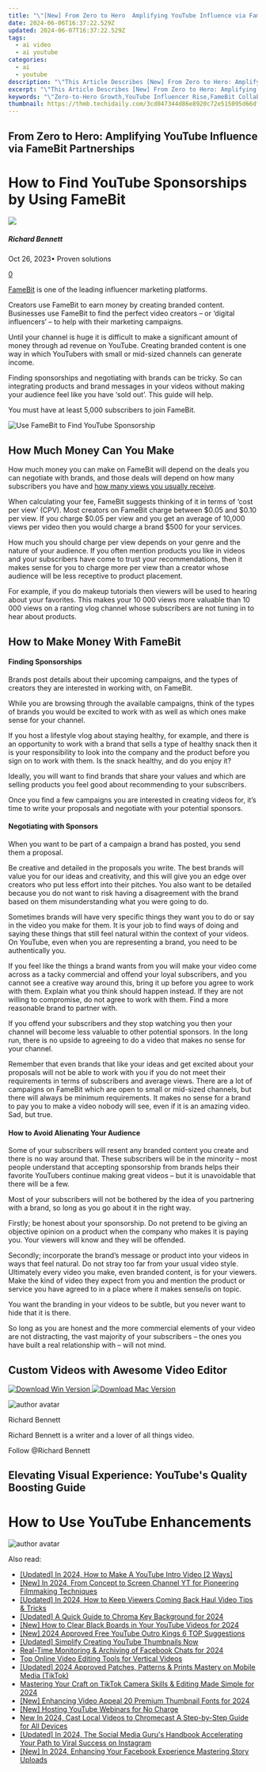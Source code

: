 ```yaml
---
title: "\"[New] From Zero to Hero  Amplifying YouTube Influence via FameBit Partnerships for 2024\""
date: 2024-06-06T16:37:22.529Z
updated: 2024-06-07T16:37:22.529Z
tags:
  - ai video
  - ai youtube
categories:
  - ai
  - youtube
description: "\"This Article Describes [New] From Zero to Hero: Amplifying YouTube Influence via FameBit Partnerships for 2024\""
excerpt: "\"This Article Describes [New] From Zero to Hero: Amplifying YouTube Influence via FameBit Partnerships for 2024\""
keywords: "\"Zero-to-Hero Growth,YouTube Influencer Rise,FameBit Collaboration,Amplified Channel Success,Partnership Boosting,Social Media Fame,Influence Expansion\""
thumbnail: https://thmb.techidaily.com/3cd047344d86e8920c72e515095d66dfd7e255dbcb41fa2030513ad2ed26d835.jpg
---
```


## From Zero to Hero: Amplifying YouTube Influence via FameBit Partnerships

# How to Find YouTube Sponsorships by Using FameBit

![](https://images.wondershare.com/filmora/article-images/richard-bennett.jpg)

##### Richard Bennett

 Oct 26, 2023• Proven solutions

[0](#commentsBoxSeoTemplate)

[FameBit](https://famebit.com/) is one of the leading influencer marketing platforms.

Creators use FameBit to earn money by creating branded content. Businesses use FameBit to find the perfect video creators – or ‘digital influencers’ – to help with their marketing campaigns.

Until your channel is huge it is difficult to make a significant amount of money through ad revenue on YouTube. Creating branded content is one way in which YouTubers with small or mid-sized channels can generate income.

Finding sponsorships and negotiating with brands can be tricky. So can integrating products and brand messages in your videos without making your audience feel like you have ‘sold out’. This guide will help.

You must have at least 5,000 subscribers to join FameBit.

![Use FameBit to Find YouTube Sponsorship](https://images.wondershare.com/filmora/article-images/use-famebit-find-youtube-sponsorship.jpg)

## How Much Money Can You Make

How much money you can make on FameBit will depend on the deals you can negotiate with brands, and those deals will depend on how many subscribers you have and [how many views you usually receive](https://tools.techidaily.com/wondershare/filmora/download/).

When calculating your fee, FameBit suggests thinking of it in terms of ‘cost per view’ (CPV). Most creators on FameBit charge between $0.05 and $0.10 per view. If you charge $0.05 per view and you get an average of 10,000 views per video then you would charge a brand $500 for your services.

How much you should charge per view depends on your genre and the nature of your audience. If you often mention products you like in videos and your subscribers have come to trust your recommendations, then it makes sense for you to charge more per view than a creator whose audience will be less receptive to product placement.

For example, if you do makeup tutorials then viewers will be used to hearing about your favorites. This makes your 10 000 views more valuable than 10 000 views on a ranting vlog channel whose subscribers are not tuning in to hear about products.

## How to Make Money With FameBit

#### Finding Sponsorships

Brands post details about their upcoming campaigns, and the types of creators they are interested in working with, on FameBit.

While you are browsing through the available campaigns, think of the types of brands you would be excited to work with as well as which ones make sense for your channel.

If you host a lifestyle vlog about staying healthy, for example, and there is an opportunity to work with a brand that sells a type of healthy snack then it is your responsibility to look into the company and the product before you sign on to work with them. Is the snack healthy, and do you enjoy it?

Ideally, you will want to find brands that share your values and which are selling products you feel good about recommending to your subscribers.

Once you find a few campaigns you are interested in creating videos for, it’s time to write your proposals and negotiate with your potential sponsors.

#### Negotiating with Sponsors

When you want to be part of a campaign a brand has posted, you send them a proposal.

Be creative and detailed in the proposals you write. The best brands will value you for our ideas and creativity, and this will give you an edge over creators who put less effort into their pitches. You also want to be detailed because you do not want to risk having a disagreement with the brand based on them misunderstanding what you were going to do.

Sometimes brands will have very specific things they want you to do or say in the video you make for them. It is your job to find ways of doing and saying these things that still feel natural within the context of your videos. On YouTube, even when you are representing a brand, you need to be authentically you.

If you feel like the things a brand wants from you will make your video come across as a tacky commercial and offend your loyal subscribers, and you cannot see a creative way around this, bring it up before you agree to work with them. Explain what you think should happen instead. If they are not willing to compromise, do not agree to work with them. Find a more reasonable brand to partner with.

If you offend your subscribers and they stop watching you then your channel will become less valuable to other potential sponsors. In the long run, there is no upside to agreeing to do a video that makes no sense for your channel.

Remember that even brands that like your ideas and get excited about your proposals will not be able to work with you if you do not meet their requirements in terms of subscribers and average views. There are a lot of campaigns on FameBit which are open to small or mid-sized channels, but there will always be minimum requirements. It makes no sense for a brand to pay you to make a video nobody will see, even if it is an amazing video. Sad, but true.

#### How to Avoid Alienating Your Audience

Some of your subscribers will resent any branded content you create and there is no way around that. These subscribers will be in the minority – most people understand that accepting sponsorship from brands helps their favorite YouTubers continue making great videos – but it is unavoidable that there will be a few.

Most of your subscribers will not be bothered by the idea of you partnering with a brand, so long as you go about it in the right way.

Firstly; be honest about your sponsorship. Do not pretend to be giving an objective opinion on a product when the company who makes it is paying you. Your viewers will know and they will be offended.

Secondly; incorporate the brand’s message or product into your videos in ways that feel natural. Do not stray too far from your usual video style. Ultimately every video you make, even branded content, is for your viewers. Make the kind of video they expect from you and mention the product or service you have agreed to in a place where it makes sense/is on topic.

You want the branding in your videos to be subtle, but you never want to hide that it is there.

So long as you are honest and the more commercial elements of your video are not distracting, the vast majority of your subscribers – the ones you have built a real relationship with – will not mind.

## Custom Videos with Awesome Video Editor

[![Download Win Version](https://images.wondershare.com/filmora/guide/download-btn-win.jpg) ](https://tools.techidaily.com/wondershare/filmora/download/) [![Download Mac Version](https://images.wondershare.com/filmora/guide/download-btn-mac.jpg) ](https://tools.techidaily.com/wondershare/filmora/download/)

![author avatar](https://images.wondershare.com/filmora/article-images/richard-bennett.jpg)

Richard Bennett

Richard Bennett is a writer and a lover of all things video.

Follow @Richard Bennett


<ins class="adsbygoogle"
     style="display:block"
     data-ad-format="autorelaxed"
     data-ad-client="ca-pub-7571918770474297"
     data-ad-slot="1223367746"></ins>

## Elevating Visual Experience: YouTube's Quality Boosting Guide

# How to Use YouTube Enhancements

![author avatar](https://images.wondershare.com/filmora/article-images/richard-bennett.jpg)

<span class="atpl-alsoreadstyle">Also read:</span>
<div><ul>
<li><a href="https://eaxpv-info.techidaily.com/updated-in-2024-how-to-make-a-youtube-intro-video-2-ways/"><u>[Updated] In 2024, How to Make A YouTube Intro Video [2 Ways]</u></a></li>
<li><a href="https://eaxpv-info.techidaily.com/new-in-2024-from-concept-to-screen-channel-yt-for-pioneering-filmmaking-techniques/"><u>[New] In 2024, From Concept to Screen  Channel YT for Pioneering Filmmaking Techniques</u></a></li>
<li><a href="https://eaxpv-info.techidaily.com/updated-in-2024-how-to-keep-viewers-coming-back-haul-video-tips-and-tricks/"><u>[Updated] In 2024, How to Keep Viewers Coming Back  Haul Video Tips & Tricks</u></a></li>
<li><a href="https://eaxpv-info.techidaily.com/updated-a-quick-guide-to-chroma-key-background-for-2024/"><u>[Updated] A Quick Guide to Chroma Key Background for 2024</u></a></li>
<li><a href="https://eaxpv-info.techidaily.com/new-how-to-clear-black-boards-in-your-youtube-videos-for-2024/"><u>[New] How to Clear Black Boards in Your YouTube Videos for 2024</u></a></li>
<li><a href="https://eaxpv-info.techidaily.com/new-2024-approved-free-youtube-outro-kings-6-top-suggestions/"><u>[New] 2024 Approved  Free YouTube Outro Kings  6 TOP Suggestions</u></a></li>
<li><a href="https://eaxpv-info.techidaily.com/updated-simplify-creating-youtube-thumbnails-now/"><u>[Updated] Simplify Creating YouTube Thumbnails Now</u></a></li>
<li><a href="https://visual-screen-recording.techidaily.com/real-time-monitoring-and-archiving-of-facebook-chats-for-2024/"><u>Real-Time Monitoring & Archiving of Facebook Chats for 2024</u></a></li>
<li><a href="https://video-ai-editor.techidaily.com/top-online-video-editing-tools-for-vertical-videos/"><u>Top Online Video Editing Tools for Vertical Videos</u></a></li>
<li><a href="https://tiktok-videos.techidaily.com/updated-2024-approved-patches-patterns-and-prints-mastery-on-mobile-media-tiktok/"><u>[Updated] 2024 Approved  Patches, Patterns & Prints  Mastery on Mobile Media (TikTok)</u></a></li>
<li><a href="https://tiktok-videos.techidaily.com/mastering-your-craft-on-tiktok-camera-skills-and-editing-made-simple-for-2024/"><u>Mastering Your Craft on TikTok  Camera Skills & Editing Made Simple for 2024</u></a></li>
<li><a href="https://facebook-video-share.techidaily.com/new-enhancing-video-appeal-20-premium-thumbnail-fonts-for-2024/"><u>[New] Enhancing Video Appeal  20 Premium Thumbnail Fonts for 2024</u></a></li>
<li><a href="https://youtube-stream.techidaily.com/new-hosting-youtube-webinars-for-no-charge/"><u>[New] Hosting YouTube Webinars for No Charge</u></a></li>
<li><a href="https://video-ai-editor.techidaily.com/new-in-2024-cast-local-videos-to-chromecast-a-step-by-step-guide-for-all-devices/"><u>New In 2024, Cast Local Videos to Chromecast A Step-by-Step Guide for All Devices</u></a></li>
<li><a href="https://instagram-clips.techidaily.com/updated-in-2024-the-social-media-gurus-handbook-accelerating-your-path-to-viral-success-on-instagram/"><u>[Updated] In 2024, The Social Media Guru's Handbook  Accelerating Your Path to Viral Success on Instagram</u></a></li>
<li><a href="https://facebook-videos.techidaily.com/new-in-2024-enhancing-your-facebook-experience-mastering-story-uploads/"><u>[New] In 2024, Enhancing Your Facebook Experience  Mastering Story Uploads</u></a></li>
</ul></div>
